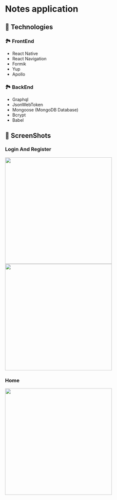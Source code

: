 # Notes application

## 🍮 Technologies

### 🏞 FrontEnd

-   React Native
-   React Navigation
-   Formik
-   Yup
-   Apollo

### 🏞 BackEnd

-   Graphql
-   JsonWebToken
-   Mongoose (MongoDB Database)
-   Bcrypt
-   Babel

## 📱 ScreenShots

### Login And Register

<img src="../assets/login.png?raw=true" width="350">
<img src="../assets/register.png?raw=true" width="350">

### Home

<img src="../assets/home.png?raw=true" width="350">
